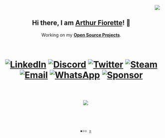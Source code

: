 <p align="right">
  <img
    src="https://komarev.com/ghpvc/?username=arthurfiorette&style=flat-square&label=👀"
  />
</p>
<h2 align="center">
  <strong
    >Hi there, I am
    <a href="https://github.com/ArthurFiorette">Arthur Fiorette</a>! 👋</strong
  >
</h2>
<p align="center">
  Working on my
  <a href="https://github.com/ArthurFiorette?tab=repositories"
    ><strong>Open Source Projects</strong></a
  >.
</p>
<br />
<h1 align="center">
  <a href="https://www.linkedin.com/in/arthurfiorette/"
    ><img
      src="https://img.shields.io/badge/LinkedIn-0A66C2?style=flat-square&logo=linkedin&logoColor=white"
      alt="LinkedIn"
  /></a>
  <a href="https://discord.gg/B4KKNYRzyR/"
    ><img
      src="https://img.shields.io/badge/Discord-7289DA?style=flat-square&logo=discord&logoColor=white"
      alt="Discord"
  /></a>
  <a href="https://twitter.com/ArthurFiorette/"
    ><img
      src="https://img.shields.io/badge/Twitter-1DA1F2?style=flat-square&logo=twitter&logoColor=white"
      alt="Twitter"
  /></a>
  <a href="https://steamcommunity.com/profiles/76561198850668121"
    ><img
      src="https://img.shields.io/badge/Steam-000000?style=flat-square&logo=steam&logoColor=white"
      alt="Steam"
  /></a>
  <a href="mailto:arthur.fiorette@gmail.com"
    ><img
      src="https://img.shields.io/badge/Email-EA4335?style=flat-square&logo=gmail&logoColor=white"
      alt="Email"
  /></a>
  <a
    href="https://api.whatsapp.com/send?phone=5528999772770&text=Hi!%20I%20came%20from%20your%20GitHub."
    ><img
      src="https://img.shields.io/badge/WhatsApp-25D366?style=flat-square&logo=whatsapp&logoColor=white"
      alt="WhatsApp"
  /></a>
  <a href="http://bit.ly/steam-tradelink"
    ><img
      src="https://img.shields.io/badge/Sponsor-EA4AAA?style=flat-square&logo=github-sponsors&logoColor=white"
      alt="Sponsor"
  /></a>
</h1>
<br />
<p align="center">
  <code>
    <img src="https://metrics.lecoq.io/arthurfiorette" />
  </code>
</p>
<br />
<p align="center">
  <code>
    ▪▫▫ <a href="https://github.com/ArthurFiorette" target="_blank">»</a>
  </code>
</p>

